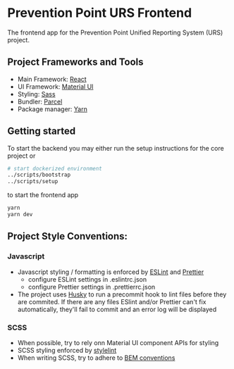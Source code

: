 # Prevention Point URS Frontend

The frontend app for the Prevention Point Unified Reporting System (URS) project.

## Project Frameworks and Tools

- Main Framework: [React](https://reactjs.org/)
- UI Framework: [Material UI](https://material-ui.com/)
- Styling: [Sass](https://sass-lang.com/)
- Bundler: [Parcel](https://parceljs.org/)
- Package manager: [Yarn](https://yarnpkg.com/)

## Getting started

To start the backend you may either run the setup instructions for the core project or

```bash
# start dockerized environment
../scripts/bootstrap
../scripts/setup
```

to start the frontend app

```bash
yarn
yarn dev
```

## Project Style Conventions:

### Javascript

- Javascript styling / formatting is enforced by [ESLint](https://eslint.org/) and [Prettier](https://prettier.io/)
  - configure ESLint settings in .eslintrc.json
  - configure Prettier settings in .prettierrc.json
- The project uses [Husky](https://github.com/typicode/husky) to run a precommit hook to lint files before they are commited. If there are any files ESlint and/or Prettier can't fix automatically, they'll fail to commit and an error log will be displayed

### SCSS

- When possible, try to rely onn Material UI component APIs for styling
- SCSS styling enforced by [stylelint](https://stylelint.io/)
- When writing SCSS, try to adhere to [BEM conventions](http://getbem.com/)
